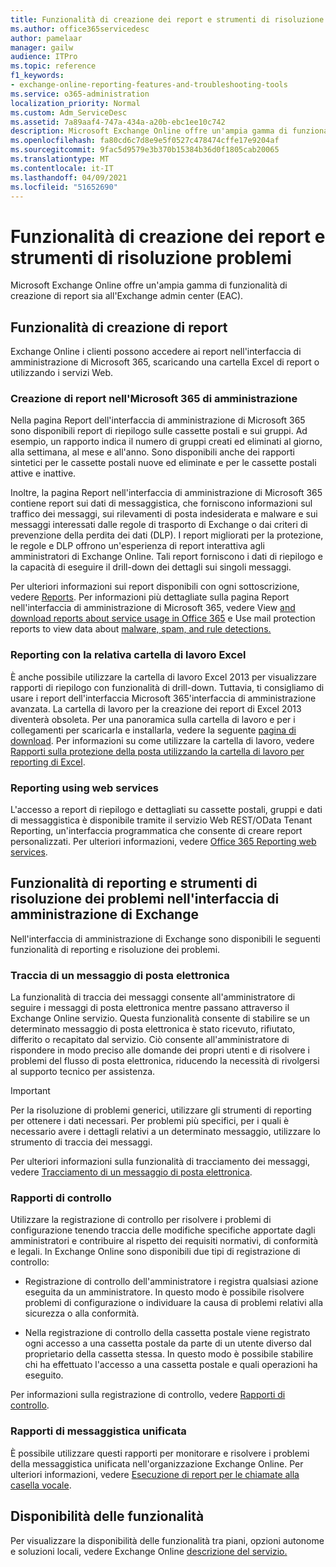 ```yaml
---
title: Funzionalità di creazione dei report e strumenti di risoluzione problemi
ms.author: office365servicedesc
author: pamelaar
manager: gailw
audience: ITPro
ms.topic: reference
f1_keywords:
- exchange-online-reporting-features-and-troubleshooting-tools
ms.service: o365-administration
localization_priority: Normal
ms.custom: Adm_ServiceDesc
ms.assetid: 7a89aaf4-747a-434a-a20b-ebc1ee10c742
description: Microsoft Exchange Online offre un'ampia gamma di funzionalità di creazione di report sia all'Exchange admin center (EAC).
ms.openlocfilehash: fa80cd6c7d8e9e5f0527c478474cffe17e9204af
ms.sourcegitcommit: 9fac5d9579e3b370b15384b36d0f1805cab20065
ms.translationtype: MT
ms.contentlocale: it-IT
ms.lasthandoff: 04/09/2021
ms.locfileid: "51652690"
---
```

# <a name="reporting-features-and-troubleshooting-tools"></a>Funzionalità di creazione dei report e strumenti di risoluzione problemi

Microsoft Exchange Online offre un'ampia gamma di funzionalità di creazione di report sia all'Exchange admin center (EAC).
  
## <a name="reporting-features"></a>Funzionalità di creazione di report

Exchange Online i clienti possono accedere ai report nell'interfaccia di amministrazione di Microsoft 365, scaricando una cartella Excel di report o utilizzando i servizi Web.
  
### <a name="reporting-in-the-microsoft-365-admin-center"></a>Creazione di report nell'Microsoft 365 di amministrazione

Nella pagina Report dell'interfaccia di amministrazione di Microsoft 365 sono disponibili report di riepilogo sulle cassette postali e sui gruppi. Ad esempio, un rapporto indica il numero di gruppi creati ed eliminati al giorno, alla settimana, al mese e all'anno. Sono disponibili anche dei rapporti sintetici per le cassette postali nuove ed eliminate e per le cassette postali attive e inattive. 
  
Inoltre, la pagina Report nell'interfaccia di amministrazione di Microsoft 365 contiene report sui dati di messaggistica, che forniscono informazioni sul traffico dei messaggi, sui rilevamenti di posta indesiderata e malware e sui messaggi interessati dalle regole di trasporto di Exchange o dai criteri di prevenzione della perdita dei dati (DLP). I report migliorati per la protezione, le regole e DLP offrono un'esperienza di report interattiva agli amministratori di Exchange Online. Tali report forniscono i dati di riepilogo e la capacità di eseguire il drill-down dei dettagli sui singoli messaggi.
  
Per ulteriori informazioni sui report disponibili con ogni sottoscrizione, vedere [Reports](../office-365-platform-service-description/reports.md). Per informazioni più dettagliate sulla pagina Report nell'interfaccia di amministrazione di Microsoft 365, vedere View [and download reports about service usage in Office 365](/microsoft-365/admin/activity-reports/activity-reports) e Use mail protection reports to view data about [malware, spam, and rule detections.](/exchange/monitoring/use-mail-protection-reports)
  
### <a name="reporting-using-the-excel-reporting-workbook"></a>Reporting con la relativa cartella di lavoro Excel

È anche possibile utilizzare la cartella di lavoro Excel 2013 per visualizzare rapporti di riepilogo con funzionalità di drill-down. Tuttavia, ti consigliamo di usare i report dell'interfaccia Microsoft 365'interfaccia di amministrazione avanzata. La cartella di lavoro per la creazione dei report di Excel 2013 diventerà obsoleta. Per una panoramica sulla cartella di lavoro e per i collegamenti per scaricarla e installarla, vedere la seguente [pagina di download](https://go.microsoft.com/fwlink/p/?LinkId=271776). Per informazioni su come utilizzare la cartella di lavoro, vedere [Rapporti sulla protezione della posta utilizzando la cartella di lavoro per reporting di Excel](/previous-versions/exchange-server/exchange-150/jj945734(v=exchg.150)). 
  
### <a name="reporting-using-web-services"></a>Reporting using web services

L'accesso a report di riepilogo e dettagliati su cassette postali, gruppi e dati di messaggistica è disponibile tramite il servizio Web REST/OData Tenant Reporting, un'interfaccia programmatica che consente di creare report personalizzati. Per ulteriori informazioni, vedere [Office 365 Reporting web services](/previous-versions/office/developer/o365-enterprise-developers/jj984325(v=office.15)).
  
## <a name="reporting-features-and-troubleshooting-tools-in-the-eac"></a>Funzionalità di reporting e strumenti di risoluzione dei problemi nell'interfaccia di amministrazione di Exchange

Nell'interfaccia di amministrazione di Exchange sono disponibili le seguenti funzionalità di reporting e risoluzione dei problemi.
  
### <a name="trace-an-email-message"></a>Traccia di un messaggio di posta elettronica

La funzionalità di traccia dei messaggi consente all'amministratore di seguire i messaggi di posta elettronica mentre passano attraverso il Exchange Online servizio. Questa funzionalità consente di stabilire se un determinato messaggio di posta elettronica è stato ricevuto, rifiutato, differito o recapitato dal servizio. Ciò consente all'amministratore di rispondere in modo preciso alle domande dei propri utenti e di risolvere i problemi del flusso di posta elettronica, riducendo la necessità di rivolgersi al supporto tecnico per assistenza.
  
> [!IMPORTANT]
> Per la risoluzione di problemi generici, utilizzare gli strumenti di reporting per ottenere i dati necessari. Per problemi più specifici, per i quali è necessario avere i dettagli relativi a un determinato messaggio, utilizzare lo strumento di traccia dei messaggi. 
  
Per ulteriori informazioni sulla funzionalità di tracciamento dei messaggi, vedere [Tracciamento di un messaggio di posta elettronica](/exchange/monitoring/trace-an-email-message/trace-an-email-message).
  
### <a name="auditing-reports"></a>Rapporti di controllo

Utilizzare la registrazione di controllo per risolvere i problemi di configurazione tenendo traccia delle modifiche specifiche apportate dagli amministratori e contribuire al rispetto dei requisiti normativi, di conformità e legali. In Exchange Online sono disponibili due tipi di registrazione di controllo:
  
- Registrazione di controllo dell'amministratore i registra qualsiasi azione eseguita da un amministratore. In questo modo è possibile risolvere problemi di configurazione o individuare la causa di problemi relativi alla sicurezza o alla conformità. 
    
- Nella registrazione di controllo della cassetta postale viene registrato ogni accesso a una cassetta postale da parte di un utente diverso dal proprietario della cassetta stessa. In questo modo è possibile stabilire chi ha effettuato l'accesso a una cassetta postale e quali operazioni ha eseguito. 
    
Per informazioni sulla registrazione di controllo, vedere [Rapporti di controllo](/exchange/security-and-compliance/exchange-auditing-reports/exchange-auditing-reports).
  
### <a name="unified-messaging-reports"></a>Rapporti di messaggistica unificata

È possibile utilizzare questi rapporti per monitorare e risolvere i problemi della messaggistica unificata nell'organizzazione Exchange Online. Per ulteriori informazioni, vedere [Esecuzione di report per le chiamate alla casella vocale](/exchange/voice-mail-unified-messaging/run-voice-mail-call-reports/run-voice-mail-call-reports).
  
## <a name="feature-availability"></a>Disponibilità delle funzionalità

Per visualizzare la disponibilità delle funzionalità tra piani, opzioni autonome e soluzioni locali, vedere Exchange Online [descrizione del servizio.](exchange-online-service-description.md)
